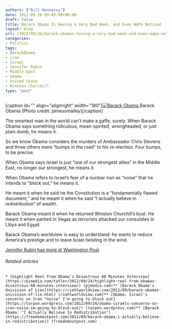 ```yaml
---
authors: ["Bill Hennessy"]
date: 2012-09-26 09:43:00+00:00
draft: false
title: Barack Obama Is Having a Very Bad Week, and Even WaPo Noticed
layout: blog
url: /2012/09/26/barack-obamas-having-a-very-bad-week-and-even-wapo-noticed/
categories:
- Politics
tags:
- BarackObama
- iran
- Israel
- Jennifer Rubin
- Middle East
- obama
- United State
- Winston Churchill
type: "post"
---
```


[caption id="" align="alignright" width="180"][![Barack Obama](https://farm3.static.flickr.com/2387/2126065602_439973449d_m.jpg)
](https://www.flickr.com/photos/22037447@N03/2126065602) Barack Obama (Photo credit: jamesomalley)[/caption]

 

The smartest man in the world can’t make a gaffe, surely. When Barack Obama says something ridiculous, mean-spirited, wrongheaded, or just plain dumb, he means it.

 

So we know Obama considers the murders of Ambassador Chris Stevens and three others mere “bumps in the road” to his re-election. Four bumps, to be precise.

 

When Obama says Israel is just “one of our strongest allies” in the Middle East, no longer our strongest, he means it.

 

When Obama refers to Israel’s fear of a nuclear Iran as “noise” that he intends to "block out," he means it.

 

He meant it when he said he the Constitution is a “fundamentally flawed document,” and he meant it when he said “I actually believe in redistribution” of wealth.

 

Barack Obama meant it when he returned Winston Churchill’s bust. He meant it when partied in Vegas as terrorists attacked our consulates in Libya and Egypt.

 

Barack Obama’s worldview is easy to understand: he wants to reduce America’s prestige and to leave Israel twisting in the wind.

 

[Jennifer Rubin has more at Washington Post](https://www.washingtonpost.com/blogs/right-turn/post/obamas-60-minutes-wipeout/2012/09/24/acdcf2aa-063f-11e2-afff-d6c7f20a83bf_blog.html).

 

###### Related articles

 

    * [Highlight Reel from Obama's Disastrous 60 Minutes Interview](https://pjmedia.com/tatler/2012/09/24/highlight-reel-from-obamas-disastrous-60-minutes-interview/) (pjmedia.com)** [Barack Obama's Univision of Lies](https://riehlworldview.com/2012/09/barack-obamas-univision-of-lie.html) (riehlworldview.com)** [Obama: Israel's concerns on Iran "noise" I'm going to block out](https://tarpon.wordpress.com/2012/09/24/obama-israels-concerns-on-iran-noise-im-going-to-block-out/) (tarpon.wordpress.com)** [Barack Obama: "I Actually Believe In Redistribution"](https://freedomoutpost.com/2012/09/barack-obama-i-actually-believe-in-redistribution/) (freedomoutpost.com) 

